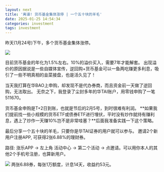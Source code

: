 ```yaml
---
layout: next
title: '离谱! 货币基金集体涨停 | 一个五十块的羊毛'
date: 2025-01-25 14:54:34
categories: investment
tags: investment
---
```


昨天(1月24号)下午，多个货币基金集体涨停。
<!-- more -->
![](image1.jpg)


目前货币基金的年化为1.5%左右。10%的溢价买入，需要7年才能解套。 出现溢价的原因据说是一些自媒体宣传，逆回购+货币基金可以一鱼两吃赚更多利息，吸引了一些不明真相的韭菜接盘，也是活久见了！

当天我打算在华BAO上申购，却发现不是代办券商，而且资金前一天做了逆回购，无法取出。 无奈之下，我登录了尘封多年的华TAI账户，用零钱申购了一笔511670。

货币基金申购是T+2日到账，也就是节后的2月5号，到时很难有利润。 **如果我们提前找一些小规模的货币ETF或债券ETF进行埋伏，平时没有炒作就持有赚利息，遇上了炒作一天赚10%岂不是非常哇塞？**后面我准备实践一下这个策略。

最后分享一个五十块的羊毛，只要你是华TAI证券的用户就可以参与。 邀请2个新用户注册APP, 可获得2张6.88%的理财券。

路径: 涨乐APP -> 左上角 活动中心 -> 第二个活动 -> 点邀请。可以用你本人的其他2个手机号注册，也算新用户。

![](image2.jpg)
两张6.88券，每张1万额度，计息14天，收益约53元。

